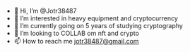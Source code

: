 - 👋 Hi, I’m @Jotr38487
- 👀 I’m interested in heavy equipment and cryptocurrency
- 🌱 I’m currently going on 5 years of studying cryptography
- 💞️ I’m looking to COLLAB om nft and crypto
- 📫 How to reach me jotr38487@gmail.com

<!---
Jotr38487/Jotr38487 is a ✨ special ✨ repository because its `README.md` (this file) appears on your GitHub profile.
You can click the Preview link to take a look at your changes.
--->
